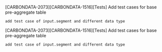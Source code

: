  [CARBONDATA-2073][CARBONDATA-1516][Tests] Add test cases for base pre-aggregate table

    add test case of input.segment and different data type


 [CARBONDATA-2073][CARBONDATA-1516][Tests] Add test cases for base pre-aggregate table

    add test case of input.segment and different data type

